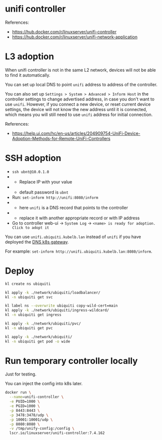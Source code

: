
# unifi controller

References:
- https://hub.docker.com/r/linuxserver/unifi-controller
- https://hub.docker.com/r/linuxserver/unifi-network-application

# L3 adoption

When unifi controller is not in the same L2 network,
devices will not be able to find it automatically.

You can set up local DNS to point `unifi` address to address of the controller.

You can also set up `Settings > System > Advanced > Inform Host`
in the controller settings to change advertised address, in case you don't want to use `unifi`.
However, if you connect a new device, or reset current device settings,
the device will not know the new address until it is connected,
which means you will still need to use `unifi` address for initial connection.

References:
- https://help.ui.com/hc/en-us/articles/204909754-UniFi-Device-Adoption-Methods-for-Remote-UniFi-Controllers

# SSH adoption

- `ssh ubnt@10.0.1.0`
- - Replace IP with your value
- - default password is `ubnt`
- Run: `set-inform http://unifi:8080/inform`
- - here `unifi` is a DNS record that points to the controller
- - replace it with another appropriate record or with IP address
- Go to controller web-ui -> `System Log` -> `<name> is ready for adoption. Click to adopt it`

You can use `unifi.ubiquiti.kubelb.lan` instead of `unifi`
if you have deployed the [DNS k8s gateway](../../ingress/dns-k8s-gateway/readme.md).

For example: `set-inform http://unifi.ubiquiti.kubelb.lan:8080/inform`.

# Deploy

```bash
kl create ns ubiquiti

kl apply -k ./network/ubiquiti/loadbalancer/
kl -n ubiquiti get svc

kl label ns --overwrite ubiquiti copy-wild-cert=main
kl apply -k ./network/ubiquiti/ingress-wildcard/
kl -n ubiquiti get ingress

kl apply -k ./network/ubiquiti/pvc/
kl -n ubiquiti get pvc

kl apply -k ./network/ubiquiti/
kl -n ubiquiti get pod -o wide
```

# Run temporary controller locally

Just for testing.

You can inject the config into k8s later.

```bash
docker run \
  --name=unifi-controller \
  -e PUID=1000 \
  -e PGID=1000 \
  -p 8443:8443 \
  -p 3478:3478/udp \
  -p 10001:10001/udp \
  -p 8080:8080 \
  -v /tmp/unify-config:/config \
  lscr.io/linuxserver/unifi-controller:7.4.162
```
